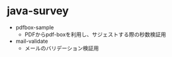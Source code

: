 # java-survey

- pdfbox-sample
  - PDFからpdf-boxを利用し、サジェストする際の秒数検証用
- mail-validate
  - メールのバリデーション検証用

